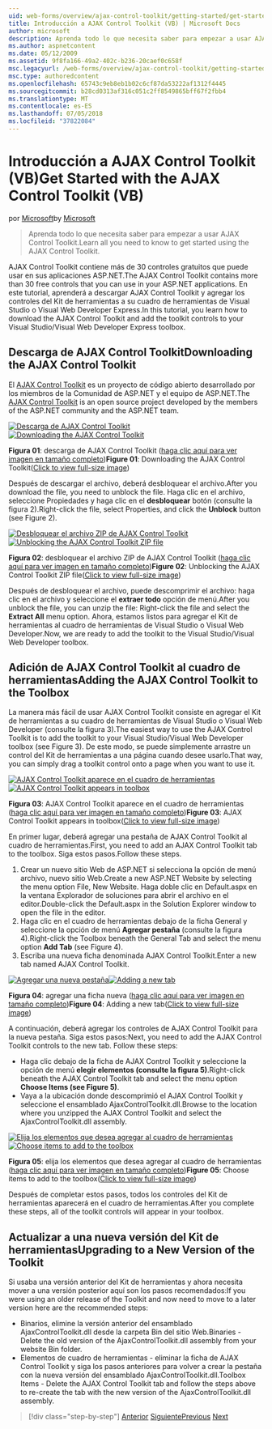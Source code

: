 ```yaml
---
uid: web-forms/overview/ajax-control-toolkit/getting-started/get-started-with-the-ajax-control-toolkit-vb
title: Introducción a AJAX Control Toolkit (VB) | Microsoft Docs
author: microsoft
description: Aprenda todo lo que necesita saber para empezar a usar AJAX Control Toolkit.
ms.author: aspnetcontent
ms.date: 05/12/2009
ms.assetid: 9f8fa166-49a2-402c-b236-20caef0c658f
msc.legacyurl: /web-forms/overview/ajax-control-toolkit/getting-started/get-started-with-the-ajax-control-toolkit-vb
msc.type: authoredcontent
ms.openlocfilehash: 65743c9eb8eb1b02c6cf87da53222af1312f4445
ms.sourcegitcommit: b28cd0313af316c051c2ff8549865bff67f2fbb4
ms.translationtype: MT
ms.contentlocale: es-ES
ms.lasthandoff: 07/05/2018
ms.locfileid: "37822084"
---
```

<a name="get-started-with-the-ajax-control-toolkit-vb"></a><span data-ttu-id="e0cac-103">Introducción a AJAX Control Toolkit (VB)</span><span class="sxs-lookup"><span data-stu-id="e0cac-103">Get Started with the AJAX Control Toolkit (VB)</span></span>
====================
<span data-ttu-id="e0cac-104">por [Microsoft](https://github.com/microsoft)</span><span class="sxs-lookup"><span data-stu-id="e0cac-104">by [Microsoft](https://github.com/microsoft)</span></span>

> <span data-ttu-id="e0cac-105">Aprenda todo lo que necesita saber para empezar a usar AJAX Control Toolkit.</span><span class="sxs-lookup"><span data-stu-id="e0cac-105">Learn all you need to know to get started using the AJAX Control Toolkit.</span></span>


<span data-ttu-id="e0cac-106">AJAX Control Toolkit contiene más de 30 controles gratuitos que puede usar en sus aplicaciones ASP.NET.</span><span class="sxs-lookup"><span data-stu-id="e0cac-106">The AJAX Control Toolkit contains more than 30 free controls that you can use in your ASP.NET applications.</span></span> <span data-ttu-id="e0cac-107">En este tutorial, aprenderá a descargar AJAX Control Toolkit y agregar los controles del Kit de herramientas a su cuadro de herramientas de Visual Studio o Visual Web Developer Express.</span><span class="sxs-lookup"><span data-stu-id="e0cac-107">In this tutorial, you learn how to download the AJAX Control Toolkit and add the toolkit controls to your Visual Studio/Visual Web Developer Express toolbox.</span></span>

## <a name="downloading-the-ajax-control-toolkit"></a><span data-ttu-id="e0cac-108">Descarga de AJAX Control Toolkit</span><span class="sxs-lookup"><span data-stu-id="e0cac-108">Downloading the AJAX Control Toolkit</span></span>

<span data-ttu-id="e0cac-109">El [AJAX Control Toolkit](http://devexpress.com/act) es un proyecto de código abierto desarrollado por los miembros de la Comunidad de ASP.NET y el equipo de ASP.NET.</span><span class="sxs-lookup"><span data-stu-id="e0cac-109">The [AJAX Control Toolkit](http://devexpress.com/act) is an open source project developed by the members of the ASP.NET community and the ASP.NET team.</span></span>


<span data-ttu-id="e0cac-110">[![Descarga de AJAX Control Toolkit](get-started-with-the-ajax-control-toolkit-vb/_static/image1.jpg)](get-started-with-the-ajax-control-toolkit-vb/_static/image1.png)</span><span class="sxs-lookup"><span data-stu-id="e0cac-110">[![Downloading the AJAX Control Toolkit](get-started-with-the-ajax-control-toolkit-vb/_static/image1.jpg)](get-started-with-the-ajax-control-toolkit-vb/_static/image1.png)</span></span>

<span data-ttu-id="e0cac-111">**Figura 01**: descarga de AJAX Control Toolkit ([haga clic aquí para ver imagen en tamaño completo](get-started-with-the-ajax-control-toolkit-vb/_static/image2.png))</span><span class="sxs-lookup"><span data-stu-id="e0cac-111">**Figure 01**: Downloading the AJAX Control Toolkit([Click to view full-size image](get-started-with-the-ajax-control-toolkit-vb/_static/image2.png))</span></span>


<span data-ttu-id="e0cac-112">Después de descargar el archivo, deberá desbloquear el archivo.</span><span class="sxs-lookup"><span data-stu-id="e0cac-112">After you download the file, you need to unblock the file.</span></span> <span data-ttu-id="e0cac-113">Haga clic en el archivo, seleccione Propiedades y haga clic en el **desbloquear** botón (consulte la figura 2).</span><span class="sxs-lookup"><span data-stu-id="e0cac-113">Right-click the file, select Properties, and click the **Unblock** button (see Figure 2).</span></span>


<span data-ttu-id="e0cac-114">[![Desbloquear el archivo ZIP de AJAX Control Toolkit](get-started-with-the-ajax-control-toolkit-vb/_static/image2.jpg)](get-started-with-the-ajax-control-toolkit-vb/_static/image3.png)</span><span class="sxs-lookup"><span data-stu-id="e0cac-114">[![Unblocking the AJAX Control Toolkit ZIP file](get-started-with-the-ajax-control-toolkit-vb/_static/image2.jpg)](get-started-with-the-ajax-control-toolkit-vb/_static/image3.png)</span></span>

<span data-ttu-id="e0cac-115">**Figura 02**: desbloquear el archivo ZIP de AJAX Control Toolkit ([haga clic aquí para ver imagen en tamaño completo](get-started-with-the-ajax-control-toolkit-vb/_static/image4.png))</span><span class="sxs-lookup"><span data-stu-id="e0cac-115">**Figure 02**: Unblocking the AJAX Control Toolkit ZIP file([Click to view full-size image](get-started-with-the-ajax-control-toolkit-vb/_static/image4.png))</span></span>


<span data-ttu-id="e0cac-116">Después de desbloquear el archivo, puede descomprimir el archivo: haga clic en el archivo y seleccione el **extraer todo** opción de menú.</span><span class="sxs-lookup"><span data-stu-id="e0cac-116">After you unblock the file, you can unzip the file: Right-click the file and select the **Extract All** menu option.</span></span> <span data-ttu-id="e0cac-117">Ahora, estamos listos para agregar el Kit de herramientas al cuadro de herramientas de Visual Studio o Visual Web Developer.</span><span class="sxs-lookup"><span data-stu-id="e0cac-117">Now, we are ready to add the toolkit to the Visual Studio/Visual Web Developer toolbox.</span></span>

## <a name="adding-the-ajax-control-toolkit-to-the-toolbox"></a><span data-ttu-id="e0cac-118">Adición de AJAX Control Toolkit al cuadro de herramientas</span><span class="sxs-lookup"><span data-stu-id="e0cac-118">Adding the AJAX Control Toolkit to the Toolbox</span></span>

<span data-ttu-id="e0cac-119">La manera más fácil de usar AJAX Control Toolkit consiste en agregar el Kit de herramientas a su cuadro de herramientas de Visual Studio o Visual Web Developer (consulte la figura 3).</span><span class="sxs-lookup"><span data-stu-id="e0cac-119">The easiest way to use the AJAX Control Toolkit is to add the toolkit to your Visual Studio/Visual Web Developer toolbox (see Figure 3).</span></span> <span data-ttu-id="e0cac-120">De este modo, se puede simplemente arrastre un control del Kit de herramientas a una página cuando desee usarlo.</span><span class="sxs-lookup"><span data-stu-id="e0cac-120">That way, you can simply drag a toolkit control onto a page when you want to use it.</span></span>


<span data-ttu-id="e0cac-121">[![AJAX Control Toolkit aparece en el cuadro de herramientas](get-started-with-the-ajax-control-toolkit-vb/_static/image3.jpg)](get-started-with-the-ajax-control-toolkit-vb/_static/image5.png)</span><span class="sxs-lookup"><span data-stu-id="e0cac-121">[![AJAX Control Toolkit appears in toolbox](get-started-with-the-ajax-control-toolkit-vb/_static/image3.jpg)](get-started-with-the-ajax-control-toolkit-vb/_static/image5.png)</span></span>

<span data-ttu-id="e0cac-122">**Figura 03**: AJAX Control Toolkit aparece en el cuadro de herramientas ([haga clic aquí para ver imagen en tamaño completo](get-started-with-the-ajax-control-toolkit-vb/_static/image6.png))</span><span class="sxs-lookup"><span data-stu-id="e0cac-122">**Figure 03**: AJAX Control Toolkit appears in toolbox([Click to view full-size image](get-started-with-the-ajax-control-toolkit-vb/_static/image6.png))</span></span>


<span data-ttu-id="e0cac-123">En primer lugar, deberá agregar una pestaña de AJAX Control Toolkit al cuadro de herramientas.</span><span class="sxs-lookup"><span data-stu-id="e0cac-123">First, you need to add an AJAX Control Toolkit tab to the toolbox.</span></span> <span data-ttu-id="e0cac-124">Siga estos pasos.</span><span class="sxs-lookup"><span data-stu-id="e0cac-124">Follow these steps.</span></span>

1. <span data-ttu-id="e0cac-125">Crear un nuevo sitio Web de ASP.NET si selecciona la opción de menú archivo, nuevo sitio Web.</span><span class="sxs-lookup"><span data-stu-id="e0cac-125">Create a new ASP.NET Website by selecting the menu option File, New Website.</span></span> <span data-ttu-id="e0cac-126">Haga doble clic en Default.aspx en la ventana Explorador de soluciones para abrir el archivo en el editor.</span><span class="sxs-lookup"><span data-stu-id="e0cac-126">Double-click the Default.aspx in the Solution Explorer window to open the file in the editor.</span></span>
2. <span data-ttu-id="e0cac-127">Haga clic en el cuadro de herramientas debajo de la ficha General y seleccione la opción de menú **Agregar pestaña** (consulte la figura 4).</span><span class="sxs-lookup"><span data-stu-id="e0cac-127">Right-click the Toolbox beneath the General Tab and select the menu option **Add Tab** (see Figure 4).</span></span>
3. <span data-ttu-id="e0cac-128">Escriba una nueva ficha denominada AJAX Control Toolkit.</span><span class="sxs-lookup"><span data-stu-id="e0cac-128">Enter a new tab named AJAX Control Toolkit.</span></span>


<span data-ttu-id="e0cac-129">[![Agregar una nueva pestaña](get-started-with-the-ajax-control-toolkit-vb/_static/image4.jpg)](get-started-with-the-ajax-control-toolkit-vb/_static/image7.png)</span><span class="sxs-lookup"><span data-stu-id="e0cac-129">[![Adding a new tab](get-started-with-the-ajax-control-toolkit-vb/_static/image4.jpg)](get-started-with-the-ajax-control-toolkit-vb/_static/image7.png)</span></span>

<span data-ttu-id="e0cac-130">**Figura 04**: agregar una ficha nueva ([haga clic aquí para ver imagen en tamaño completo](get-started-with-the-ajax-control-toolkit-vb/_static/image8.png))</span><span class="sxs-lookup"><span data-stu-id="e0cac-130">**Figure 04**: Adding a new tab([Click to view full-size image](get-started-with-the-ajax-control-toolkit-vb/_static/image8.png))</span></span>


<span data-ttu-id="e0cac-131">A continuación, deberá agregar los controles de AJAX Control Toolkit para la nueva pestaña. Siga estos pasos:</span><span class="sxs-lookup"><span data-stu-id="e0cac-131">Next, you need to add the AJAX Control Toolkit controls to the new tab. Follow these steps:</span></span>

- <span data-ttu-id="e0cac-132">Haga clic debajo de la ficha de AJAX Control Toolkit y seleccione la opción de menú **elegir elementos (consulte la figura 5)**.</span><span class="sxs-lookup"><span data-stu-id="e0cac-132">Right-click beneath the AJAX Control Toolkit tab and select the menu option **Choose Items (see Figure 5)**.</span></span>
- <span data-ttu-id="e0cac-133">Vaya a la ubicación donde descomprimió el AJAX Control Toolkit y seleccione el ensamblado AjaxControlToolkit.dll.</span><span class="sxs-lookup"><span data-stu-id="e0cac-133">Browse to the location where you unzipped the AJAX Control Toolkit and select the AjaxControlToolkit.dll assembly.</span></span>


<span data-ttu-id="e0cac-134">[![Elija los elementos que desea agregar al cuadro de herramientas](get-started-with-the-ajax-control-toolkit-vb/_static/image5.jpg)](get-started-with-the-ajax-control-toolkit-vb/_static/image9.png)</span><span class="sxs-lookup"><span data-stu-id="e0cac-134">[![Choose items to add to the toolbox](get-started-with-the-ajax-control-toolkit-vb/_static/image5.jpg)](get-started-with-the-ajax-control-toolkit-vb/_static/image9.png)</span></span>

<span data-ttu-id="e0cac-135">**Figura 05**: elija los elementos que desea agregar al cuadro de herramientas ([haga clic aquí para ver imagen en tamaño completo](get-started-with-the-ajax-control-toolkit-vb/_static/image10.png))</span><span class="sxs-lookup"><span data-stu-id="e0cac-135">**Figure 05**: Choose items to add to the toolbox([Click to view full-size image](get-started-with-the-ajax-control-toolkit-vb/_static/image10.png))</span></span>


<span data-ttu-id="e0cac-136">Después de completar estos pasos, todos los controles del Kit de herramientas aparecerá en el cuadro de herramientas.</span><span class="sxs-lookup"><span data-stu-id="e0cac-136">After you complete these steps, all of the toolkit controls will appear in your toolbox.</span></span>

## <a name="upgrading-to-a-new-version-of-the-toolkit"></a><span data-ttu-id="e0cac-137">Actualizar a una nueva versión del Kit de herramientas</span><span class="sxs-lookup"><span data-stu-id="e0cac-137">Upgrading to a New Version of the Toolkit</span></span>

<span data-ttu-id="e0cac-138">Si usaba una versión anterior del Kit de herramientas y ahora necesita mover a una versión posterior aquí son los pasos recomendados:</span><span class="sxs-lookup"><span data-stu-id="e0cac-138">If you were using an older release of the Toolkit and now need to move to a later version here are the recommended steps:</span></span>

- <span data-ttu-id="e0cac-139">Binarios, elimine la versión anterior del ensamblado AjaxControlToolkit.dll desde la carpeta Bin del sitio Web.</span><span class="sxs-lookup"><span data-stu-id="e0cac-139">Binaries - Delete the old version of the AjaxControlToolkit.dll assembly from your website Bin folder.</span></span>
- <span data-ttu-id="e0cac-140">Elementos de cuadro de herramientas - eliminar la ficha de AJAX Control Toolkit y siga los pasos anteriores para volver a crear la pestaña con la nueva versión del ensamblado AjaxControlToolkit.dll.</span><span class="sxs-lookup"><span data-stu-id="e0cac-140">Toolbox Items - Delete the AJAX Control Toolkit tab and follow the steps above to re-create the tab with the new version of the AjaxControlToolkit.dll assembly.</span></span>

> [!div class="step-by-step"]
> <span data-ttu-id="e0cac-141">[Anterior](creating-a-custom-ajax-control-toolkit-control-extender-cs.md)
> [Siguiente](using-ajax-control-toolkit-controls-and-control-extenders-vb.md)</span><span class="sxs-lookup"><span data-stu-id="e0cac-141">[Previous](creating-a-custom-ajax-control-toolkit-control-extender-cs.md)
[Next](using-ajax-control-toolkit-controls-and-control-extenders-vb.md)</span></span>
